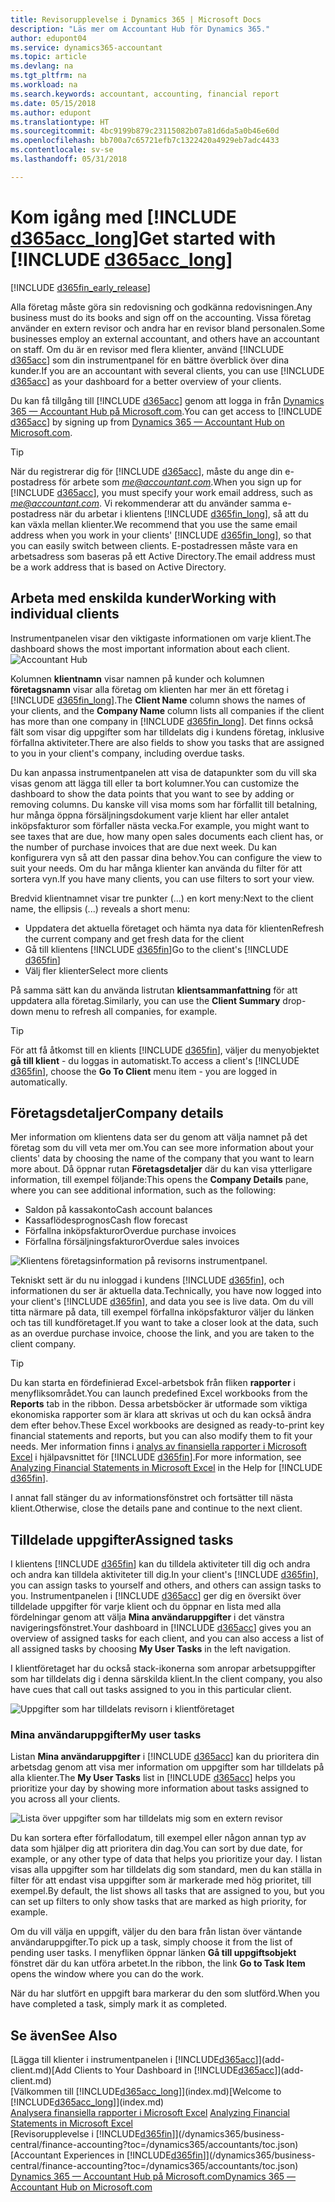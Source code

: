 ```yaml
---
title: Revisorupplevelse i Dynamics 365 | Microsoft Docs
description: "Läs mer om Accountant Hub för Dynamics 365."
author: edupont04
ms.service: dynamics365-accountant
ms.topic: article
ms.devlang: na
ms.tgt_pltfrm: na
ms.workload: na
ms.search.keywords: accountant, accounting, financial report
ms.date: 05/15/2018
ms.author: edupont
ms.translationtype: HT
ms.sourcegitcommit: 4bc9199b879c23115082b07a81d6da5a0b46e60d
ms.openlocfilehash: bb700a7c65721efb7c1322420a4929eb7adc4433
ms.contentlocale: sv-se
ms.lasthandoff: 05/31/2018

---
```

# <a name="get-started-with-include-d365acclongincludesd365acclongmdmd"></a><span data-ttu-id="98451-103">Kom igång med [!INCLUDE [d365acc_long](includes/d365acc_long_md.md)]</span><span class="sxs-lookup"><span data-stu-id="98451-103">Get started with [!INCLUDE [d365acc_long](includes/d365acc_long_md.md)]</span></span>
[!INCLUDE [d365fin_early_release](includes/d365fin_early_release.md.md)]

<span data-ttu-id="98451-104">Alla företag måste göra sin redovisning och godkänna redovisningen.</span><span class="sxs-lookup"><span data-stu-id="98451-104">Any business must do its books and sign off on the accounting.</span></span> <span data-ttu-id="98451-105">Vissa företag använder en extern revisor och andra har en revisor bland personalen.</span><span class="sxs-lookup"><span data-stu-id="98451-105">Some businesses employ an external accountant, and others have an accountant on staff.</span></span> <span data-ttu-id="98451-106">Om du är en revisor med flera klienter, använd [!INCLUDE [d365acc](includes/d365acc_md.md)] som din instrumentpanel för en bättre överblick över dina kunder.</span><span class="sxs-lookup"><span data-stu-id="98451-106">If you are an accountant with several clients, you can use [!INCLUDE [d365acc](includes/d365acc_md.md)] as your dashboard for a better overview of your clients.</span></span>  

<span data-ttu-id="98451-107">Du kan få tillgång till [!INCLUDE [d365acc](includes/d365acc_md.md)] genom att logga in från [Dynamics 365 — Accountant Hub på Microsoft.com](https://www.microsoft.com/en-us/dynamics365/financial-insights-for-accountants).</span><span class="sxs-lookup"><span data-stu-id="98451-107">You can get access to [!INCLUDE [d365acc](includes/d365acc_md.md)] by signing up from [Dynamics 365 — Accountant Hub on Microsoft.com](https://www.microsoft.com/en-us/dynamics365/financial-insights-for-accountants).</span></span>  

> [!TIP]
>  <span data-ttu-id="98451-108">När du registrerar dig för [!INCLUDE [d365acc](includes/d365acc_md.md)], måste du ange din e-postadress för arbete som <em>me@accountant.com</em>.</span><span class="sxs-lookup"><span data-stu-id="98451-108">When you sign up for [!INCLUDE [d365acc](includes/d365acc_md.md)], you must specify your work email address, such as <em>me@accountant.com</em>.</span></span> <span data-ttu-id="98451-109">Vi rekommenderar att du använder samma e-postadress när du arbetar i klientens [!INCLUDE [d365fin_long](includes/d365fin_long_md.md)], så att du kan växla mellan klienter.</span><span class="sxs-lookup"><span data-stu-id="98451-109">We recommend that you use the same email address when you work in your clients' [!INCLUDE [d365fin_long](includes/d365fin_long_md.md)], so that you can easily switch between clients.</span></span> <span data-ttu-id="98451-110">E-postadressen måste vara en arbetsadress som baseras på ett Active Directory.</span><span class="sxs-lookup"><span data-stu-id="98451-110">The email address must be a work address that is based on Active Directory.</span></span>

## <a name="working-with-individual-clients"></a><span data-ttu-id="98451-111">Arbeta med enskilda kunder</span><span class="sxs-lookup"><span data-stu-id="98451-111">Working with individual clients</span></span>
<span data-ttu-id="98451-112">Instrumentpanelen visar den viktigaste informationen om varje klient.</span><span class="sxs-lookup"><span data-stu-id="98451-112">The dashboard shows the most important information about each client.</span></span>  
![Accountant Hub](./media/accountant-get-started/accountant-dashboard-tasks.png)

<span data-ttu-id="98451-114">Kolumnen **klientnamn** visar namnen på kunder och kolumnen **företagsnamn** visar alla företag om klienten har mer än ett företag i [!INCLUDE [d365fin_long](includes/d365fin_long_md.md)].</span><span class="sxs-lookup"><span data-stu-id="98451-114">The **Client Name** column shows the names of your clients, and the **Company Name** column lists all companies if the client has more than one company in [!INCLUDE [d365fin_long](includes/d365fin_long_md.md)].</span></span> <span data-ttu-id="98451-115">Det finns också fält som visar dig uppgifter som har tilldelats dig i kundens företag, inklusive förfallna aktiviteter.</span><span class="sxs-lookup"><span data-stu-id="98451-115">There are also fields to show you tasks that are assigned to you in your client's company, including overdue tasks.</span></span>  

<span data-ttu-id="98451-116">Du kan anpassa instrumentpanelen att visa de datapunkter som du vill ska visas genom att lägga till eller ta bort kolumner.</span><span class="sxs-lookup"><span data-stu-id="98451-116">You can customize the dashboard to show the data points that you want to see by adding or removing columns.</span></span> <span data-ttu-id="98451-117">Du kanske vill visa moms som har förfallit till betalning, hur många öppna försäljningsdokument varje klient har eller antalet inköpsfakturor som förfaller nästa vecka.</span><span class="sxs-lookup"><span data-stu-id="98451-117">For example, you might want to see taxes that are due, how many open sales documents each client has, or the number of purchase invoices that are due next week.</span></span> <span data-ttu-id="98451-118">Du kan konfigurera vyn så att den passar dina behov.</span><span class="sxs-lookup"><span data-stu-id="98451-118">You can configure the view to suit your needs.</span></span> <span data-ttu-id="98451-119">Om du har många klienter kan använda du filter för att sortera vyn.</span><span class="sxs-lookup"><span data-stu-id="98451-119">If you have many clients, you can use filters to sort your view.</span></span>  

<span data-ttu-id="98451-120">Bredvid klientnamnet visar tre punkter (...) en kort meny:</span><span class="sxs-lookup"><span data-stu-id="98451-120">Next to the client name, the ellipsis (...) reveals a short menu:</span></span>

- <span data-ttu-id="98451-121">Uppdatera det aktuella företaget och hämta nya data för klienten</span><span class="sxs-lookup"><span data-stu-id="98451-121">Refresh the current company and get fresh data for the client</span></span>  
- <span data-ttu-id="98451-122">Gå till klientens [!INCLUDE [d365fin](includes/d365fin_md.md)]</span><span class="sxs-lookup"><span data-stu-id="98451-122">Go to the client's [!INCLUDE [d365fin](includes/d365fin_md.md)]</span></span>  
- <span data-ttu-id="98451-123">Välj fler klienter</span><span class="sxs-lookup"><span data-stu-id="98451-123">Select more clients</span></span>  

<span data-ttu-id="98451-124">På samma sätt kan du använda listrutan **klientsammanfattning** för att uppdatera alla företag.</span><span class="sxs-lookup"><span data-stu-id="98451-124">Similarly, you can use the **Client Summary** drop-down menu to refresh all companies, for example.</span></span>  

> [!TIP]
>  <span data-ttu-id="98451-125">För att få åtkomst till en klients [!INCLUDE [d365fin](includes/d365fin_md.md)], väljer du menyobjektet **gå till klient** - du loggas in automatiskt.</span><span class="sxs-lookup"><span data-stu-id="98451-125">To access a client's [!INCLUDE [d365fin](includes/d365fin_md.md)], choose the **Go To Client** menu item - you are logged in automatically.</span></span>

## <a name="company-details"></a><span data-ttu-id="98451-126">Företagsdetaljer</span><span class="sxs-lookup"><span data-stu-id="98451-126">Company details</span></span>
<span data-ttu-id="98451-127">Mer information om klientens data ser du genom att välja namnet på det företag som du vill veta mer om.</span><span class="sxs-lookup"><span data-stu-id="98451-127">You can see more information about your clients' data by choosing the name of the company that you want to learn more about.</span></span> <span data-ttu-id="98451-128">Då öppnar rutan **Företagsdetaljer** där du kan visa ytterligare information, till exempel följande:</span><span class="sxs-lookup"><span data-stu-id="98451-128">This opens the **Company Details** pane, where you can see additional information, such as the following:</span></span>  

* <span data-ttu-id="98451-129">Saldon på kassakonto</span><span class="sxs-lookup"><span data-stu-id="98451-129">Cash account balances</span></span>  
* <span data-ttu-id="98451-130">Kassaflödesprognos</span><span class="sxs-lookup"><span data-stu-id="98451-130">Cash flow forecast</span></span>  
* <span data-ttu-id="98451-131">Förfallna inköpsfakturor</span><span class="sxs-lookup"><span data-stu-id="98451-131">Overdue purchase invoices</span></span>  
* <span data-ttu-id="98451-132">Förfallna försäljningsfakturor</span><span class="sxs-lookup"><span data-stu-id="98451-132">Overdue sales invoices</span></span>  

![Klientens företagsinformation på revisorns instrumentpanel.](./media/accountant-get-started/accountant-company-details.png)

<span data-ttu-id="98451-134">Tekniskt sett är du nu inloggad i kundens [!INCLUDE [d365fin](includes/d365fin_md.md)], och informationen du ser är aktuella data.</span><span class="sxs-lookup"><span data-stu-id="98451-134">Technically, you have now logged into your client's [!INCLUDE [d365fin](includes/d365fin_md.md)], and data you see is live data.</span></span> <span data-ttu-id="98451-135">Om du vill titta närmare på data, till exempel förfallna inköpsfakturor väljer du länken och tas till kundföretaget.</span><span class="sxs-lookup"><span data-stu-id="98451-135">If you want to take a closer look at the data, such as an overdue purchase invoice, choose the link, and you are taken to the client company.</span></span>  

> [!TIP]
>  <span data-ttu-id="98451-136">Du kan starta en fördefinierad Excel-arbetsbok från fliken **rapporter** i menyfliksområdet.</span><span class="sxs-lookup"><span data-stu-id="98451-136">You can launch predefined Excel workbooks from the **Reports** tab in the ribbon.</span></span> <span data-ttu-id="98451-137">Dessa arbetsböcker är utformade som viktiga ekonomiska rapporter som är klara att skrivas ut och du kan också ändra dem efter behov.</span><span class="sxs-lookup"><span data-stu-id="98451-137">These Excel workbooks are designed as ready-to-print key financial statements and reports, but you can also modify them to fit your needs.</span></span> <span data-ttu-id="98451-138">Mer information finns i [analys av finansiella rapporter i Microsoft Excel](/dynamics365/business-central/finance-analyze-excel?toc=/dynamics365/accountants/toc.json) i hjälpavsnittet för [!INCLUDE [d365fin](includes/d365fin_md.md)].</span><span class="sxs-lookup"><span data-stu-id="98451-138">For more information, see [Analyzing Financial Statements in Microsoft Excel](/dynamics365/business-central/finance-analyze-excel?toc=/dynamics365/accountants/toc.json) in the Help for [!INCLUDE [d365fin](includes/d365fin_md.md)].</span></span>  

<span data-ttu-id="98451-139">I annat fall stänger du av informationsfönstret och fortsätter till nästa klient.</span><span class="sxs-lookup"><span data-stu-id="98451-139">Otherwise, close the details pane and continue to the next client.</span></span>  

## <a name="assigned-tasks"></a><span data-ttu-id="98451-140">Tilldelade uppgifter</span><span class="sxs-lookup"><span data-stu-id="98451-140">Assigned tasks</span></span>
<span data-ttu-id="98451-141">I klientens [!INCLUDE [d365fin](includes/d365fin_md.md)] kan du tilldela aktiviteter till dig och andra och andra kan tilldela aktiviteter till dig.</span><span class="sxs-lookup"><span data-stu-id="98451-141">In your client's [!INCLUDE [d365fin](includes/d365fin_md.md)], you can assign tasks to yourself and others, and others can assign tasks to you.</span></span> <span data-ttu-id="98451-142">Instrumentpanelen i [!INCLUDE [d365acc](includes/d365acc_md.md)] ger dig en översikt över tilldelade uppgifter för varje klient och du öppnar en lista med alla fördelningar genom att välja **Mina användaruppgifter** i det vänstra navigeringsfönstret.</span><span class="sxs-lookup"><span data-stu-id="98451-142">Your dashboard in [!INCLUDE [d365acc](includes/d365acc_md.md)] gives you an overview of assigned tasks for each client, and you can also access a list of all assigned tasks by choosing **My User Tasks** in the left navigation.</span></span>  

<span data-ttu-id="98451-143">I klientföretaget har du också stack-ikonerna som anropar arbetsuppgifter som har tilldelats dig i denna särskilda klient.</span><span class="sxs-lookup"><span data-stu-id="98451-143">In the client company, you also have cues that call out tasks assigned to you in this particular client.</span></span>

![Uppgifter som har tilldelats revisorn i klientföretaget](./media/accountant-get-started/accountant-company-details-tasks.png)

### <a name="my-user-tasks"></a><span data-ttu-id="98451-145">Mina användaruppgifter</span><span class="sxs-lookup"><span data-stu-id="98451-145">My user tasks</span></span>
<span data-ttu-id="98451-146">Listan **Mina användaruppgifter** i [!INCLUDE [d365acc](includes/d365acc_md.md)] kan du prioritera din arbetsdag genom att visa mer information om uppgifter som har tilldelats på alla klienter.</span><span class="sxs-lookup"><span data-stu-id="98451-146">The **My User Tasks** list in [!INCLUDE [d365acc](includes/d365acc_md.md)] helps you prioritize your day by showing more information about tasks assigned to you across all your clients.</span></span>  

![Lista över uppgifter som har tilldelats mig som en extern revisor](./media/accountant-get-started/accountant-tasklist.png)

<span data-ttu-id="98451-148">Du kan sortera efter förfallodatum, till exempel eller någon annan typ av data som hjälper dig att prioritera din dag.</span><span class="sxs-lookup"><span data-stu-id="98451-148">You can sort by due date, for example, or any other type of data that helps you prioritize your day.</span></span> <span data-ttu-id="98451-149">I listan visas alla uppgifter som har tilldelats dig som standard, men du kan ställa in filter för att endast visa uppgifter som är markerade med hög prioritet, till exempel.</span><span class="sxs-lookup"><span data-stu-id="98451-149">By default, the list shows all tasks that are assigned to you, but you can set up filters to only show tasks that are marked as high priority, for example.</span></span>

<span data-ttu-id="98451-150">Om du vill välja en uppgift, väljer du den bara från listan över väntande användaruppgifter.</span><span class="sxs-lookup"><span data-stu-id="98451-150">To pick up a task, simply choose it from the list of pending user tasks.</span></span> <span data-ttu-id="98451-151">I menyfliken öppnar länken **Gå till uppgiftsobjekt** fönstret där du kan utföra arbetet.</span><span class="sxs-lookup"><span data-stu-id="98451-151">In the ribbon, the link **Go to Task Item** opens the window where you can do the work.</span></span>  

<span data-ttu-id="98451-152">När du har slutfört en uppgift bara markerar du den som slutförd.</span><span class="sxs-lookup"><span data-stu-id="98451-152">When you have completed a task, simply mark it as completed.</span></span>  

## <a name="see-also"></a><span data-ttu-id="98451-153">Se även</span><span class="sxs-lookup"><span data-stu-id="98451-153">See Also</span></span>
<span data-ttu-id="98451-154">[Lägga till klienter i instrumentpanelen i [!INCLUDE[d365acc](includes/d365acc_md.md)]](add-client.md)</span><span class="sxs-lookup"><span data-stu-id="98451-154">[Add Clients to Your Dashboard in [!INCLUDE[d365acc](includes/d365acc_md.md)]](add-client.md)</span></span>  
<span data-ttu-id="98451-155">[Välkommen till [!INCLUDE[d365acc_long](includes/d365acc_long_md.md)]](index.md)</span><span class="sxs-lookup"><span data-stu-id="98451-155">[Welcome to [!INCLUDE[d365acc_long](includes/d365acc_long_md.md)]](index.md)</span></span>  
<span data-ttu-id="98451-156">[Analysera finansiella rapporter i Microsoft Excel](/dynamics365/business-central/finance-analyze-excel?toc=/dynamics365/accountants/toc.json) </span><span class="sxs-lookup"><span data-stu-id="98451-156">[Analyzing Financial Statements in Microsoft Excel](/dynamics365/business-central/finance-analyze-excel?toc=/dynamics365/accountants/toc.json) </span></span>  
<span data-ttu-id="98451-157">[Revisorupplevelse i [!INCLUDE[d365fin](includes/d365fin_md.md)]](/dynamics365/business-central/finance-accounting?toc=/dynamics365/accountants/toc.json)</span><span class="sxs-lookup"><span data-stu-id="98451-157">[Accountant Experiences in [!INCLUDE[d365fin](includes/d365fin_md.md)]](/dynamics365/business-central/finance-accounting?toc=/dynamics365/accountants/toc.json)</span></span>  
[<span data-ttu-id="98451-158">Dynamics 365 — Accountant Hub på Microsoft.com</span><span class="sxs-lookup"><span data-stu-id="98451-158">Dynamics 365 — Accountant Hub on Microsoft.com</span></span>](https://www.microsoft.com/en-us/dynamics365/financial-insights-for-accountants)  

